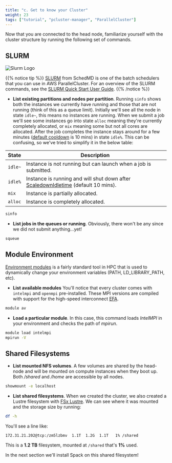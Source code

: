 ```yaml
---
title: "c. Get to know your Cluster"
weight: 23
tags: ["tutorial", "pcluster-manager", "ParallelCluster"]
---
```


Now that you are connected to the head node, familiarize yourself with the cluster structure by running the following set of commands.

## SLURM

![Slurm Logo](/images/pcluster/slurm.png)

{{% notice tip %}}
[SLURM](https://slurm.schedmd.com) from SchedMD is one of the batch schedulers that you can use in AWS ParallelCluster. For an overview of the SLURM commands, see the [SLURM Quick Start User Guide](https://slurm.schedmd.com/quickstart.html).
{{% /notice %}}

- **List existing partitions and nodes per partition**. Running `sinfo` shows both the instances we currently have running and those that are not running (think of this as a queue limit). Initially we'll see all the node in state `idle~`, this means no instances are running. When we submit a job we'll see some instances go into state `alloc` meaning they're currently completely allocated, or `mix` meaning some but not all cores are allocated. After the job completes the instance stays around for a few minutes ([default cooldown](https://docs.aws.amazon.com/parallelcluster/latest/ug/Scheduling-v3.html#yaml-Scheduling-SlurmSettings-ScaledownIdletime) is 10 mins) in state `idle%`. This can be confusing, so we've tried to simplify it in the below table:

| **State**   | **Description** |
| ----------- | ----------- |
| `idle~`     | Instance is not running but can launch when a job is submitted.                       | 
| `idle%`     | Instance is running and will shut down after [ScaledownIdletime](https://docs.aws.amazon.com/parallelcluster/latest/ug/Scheduling-v3.html#yaml-Scheduling-SlurmSettings-ScaledownIdletime) (default 10 mins).  |
| `mix`       | Instance is partially allocated.       |
| `alloc`     | Instance is completely allocated.        |

```bash
sinfo
```
- **List jobs in the queues or running**. Obviously, there won't be any since we did not submit anything...yet!
```bash
squeue
```

## Module Environment

[Environment modules](http://modules.sourceforge.net/) is a fairly standard tool in HPC that is used to dynamically change your environment variables (PATH, LD_LIBRARY_PATH, etc).

- **List available modules** You'll notice that every cluster comes with `intelmpi` and `openmpi` pre-installed. These MPI versions are compiled with support for the high-speed interconnect [EFA](https://aws.amazon.com/hpc/efa/). 

```bash
module av
```

- **Load a particular module**. In this case, this command loads *IntelMPI* in your environment and checks the path of *mpirun*.
```bash
module load intelmpi
mpirun -V
```

## Shared Filesystems

- **List mounted NFS volumes**. A few volumes are shared by the head-node and will be mounted on compute instances when they boot up. Both */shared* and */home* are accessible by all nodes.

```bash
showmount -e localhost
```

- **List shared filesystems**. When we created the cluster, we also created a Lustre filesystem with [FSx Lustre](https://aws.amazon.com/fsx/lustre/). We can see where it was mounted and the storage size by running:

```bash
df -h
```

You'll see a line like:

```
172.31.21.202@tcp:/zm5lzbmv  1.1T  1.2G  1.1T   1% /shared
```

This is a **1.2 TB** filesystem, mounted at `/shared` that's **1%** used.

In the next section we'll install Spack on this shared filesystem!

